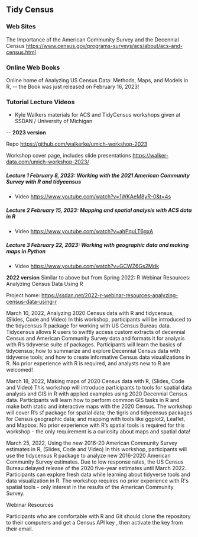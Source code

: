 ## Tidy Census 

 

### Web Sites 
The Importance of the American Community Survey and the Decennial Census https://www.census.gov/programs-surveys/acs/about/acs-and-census.html 

  

### Online Web Books 
Online home of Analyzing US Census Data: Methods, Maps, and Models in R, -- the Book was just released on February 16, 2023! 

 

### Tutorial Lecture Videos 
- Kyle Walkers materials for ACS and TidyCensus workshops given at SSDAN / University of Michigan

-- **2023 version**
 
Repo https://github.com/walkerke/umich-workshop-2023  

Workshop cover page, includes slide presentations https://walker-data.com/umich-workshop-2023/  

##### Lecture 1 February 8, 2023: Working with the 2021 American Community Survey with R and tidycensus 
- Video https://www.youtube.com/watch?v=1WKAeM8yR-0&t=4s  

##### Lecture 2 February 15, 2023: Mapping and spatial analysis with ACS data in R 
- Video https://www.youtube.com/watch?v=ahPquLT6gxA  

##### Lecture 3 February 22, 2023: Working with geographic data and making maps in Python 
- Video https://www.youtube.com/watch?v=GCWZ6Gs2Mdk  

 
**2022 version**
Similar to above but from Spring 2022: R Webinar Resources: Analyzing Census Data Using R  

Project home: https://ssdan.net/2022-r-webinar-resources-analyzing-census-data-using-r  

March 10, 2022, Analyzing 2020 Census data with R and tidycensus, (Slides, Code and Video) In this workshop, participants will be introduced to the tidycensus R package for working with US Census Bureau data. Tidycensus allows R users to swiftly access custom extracts of decennial Census and American Community Survey data and formats it for analysis with R’s tidyverse suite of packages. Participants will learn the basics of tidycensus; how to summarize and explore Decennial Census data with tidyverse tools; and how to create informative Census data visualizations in R. No prior experience with R is required, and analysts new to R are welcomed! 

March 18, 2022, Making maps of 2020 Census data with R, (Slides, Code and Video) This workshop will introduce participants to tools for spatial data analysis and GIS in R with applied examples using 2020 Decennial Census data. Participants will learn how to perform common GIS tasks in R and make both static and interactive maps with the 2020 Census. The workshop will cover R’s sf package for spatial data; the tigris and tidycensus packages for Census geographic data; and mapping with tools like ggplot2, Leaflet, and Mapbox. No prior experience with R’s spatial tools is required for this workshop - the only requirement is a curiosity about maps and spatial data! 

March 25, 2022, Using the new 2016-20 American Community Survey estimates in R, (Slides, Code and Video)  In this workshop, participants will use the tidycensus R package to analyze new 2016-2020 American Community Survey estimates. Due to low response rates, the US Census Bureau delayed release of the 2020 five-year estimates until March 2022. Participants can explore fresh data while learning about tidyverse tools and data visualization in R. The workshop requires no prior experience with R's spatial tools - only interest in the results of the American Community Survey. 

Webinar Resources 

Participants who are comfortable with R and Git should clone the repository to their computers and get a Census API key , then activate the key from their email. 
